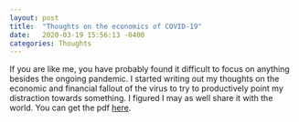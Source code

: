 ```yaml
---
layout: post
title:  "Thoughts on the economics of COVID-19"
date:   2020-03-19 15:56:13 -0400
categories: Thoughts
---
```

If you are like me, you have probably found it difficult to focus on anything besides the ongoing pandemic. I started writing out my thoughts on the economic and financial fallout of the virus to try to productively point my distraction towards something. I figured I may as well share it with the world. You can get the pdf [here](/assets/pdfs/document.pdf).
